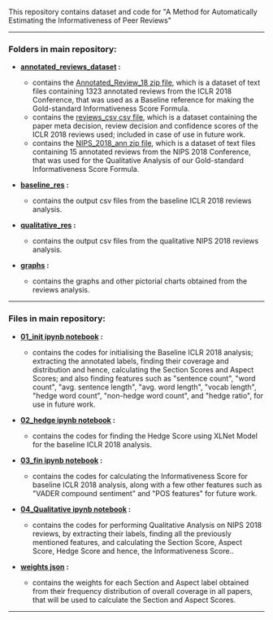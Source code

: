 This repository contains dataset and code for "A Method for Automatically Estimating the Informativeness of Peer Reviews" 


------

### Folders in main repository:

- **[annotated_reviews_dataset](https://github.com/pripat-2002/Review_Informativeness/tree/main/annotated_reviews_dataset) :** <br />
    - contains the [Annotated_Review_18 zip file](https://github.com/pripat-2002/Review_Informativeness/blob/main/annotated_reviews_dataset/Annotated_Review_18-20220806T163727Z-001.zip), which is a dataset of text files containing 1323 annotated reviews from the ICLR 2018 Conference, that was used as a Baseline reference for making the Gold-standard Informativeness Score Formula.
    - contains the [reviews_csv csv file](https://github.com/pripat-2002/Review_Informativeness/blob/main/annotated_reviews_dataset/reviews_csv.csv), which is a dataset containing the paper meta decision, review decision and confidence scores of the ICLR 2018 reviews used; included in case of use in future work.
    - contains the [NIPS_2018_ann zip file](https://github.com/pripat-2002/Review_Informativeness/blob/main/annotated_reviews_dataset/NIPS_2018_ann-20220806T163915Z-001.zip), which is a dataset of text files containing 15 annotated reviews from the NIPS 2018 Conference, that was used for the Qualitative Analysis of our Gold-standard Informativeness Score Formula.<br />
  
- **[baseline_res](https://github.com/pripat-2002/Review_Informativeness/tree/main/baseline_res) :**<br />
    - contains the output csv files from the baseline ICLR 2018 reviews analysis.<br />
    
- **[qualitative_res](https://github.com/pripat-2002/Review_Informativeness/tree/main/qualitative_res) :**<br />
    - contains the output csv files from the qualitative NIPS 2018 reviews analysis.<br />
  
- **[graphs](https://github.com/pripat-2002/C_N_reviews/tree/main/graphs) :**<br />
    - contains the graphs and other pictorial charts obtained from the reviews analysis.<br />
    
------

### Files in main repository:

- **[01_init ipynb notebook](https://github.com/pripat-2002/Review_Informativeness/blob/main/Golden_Informativeness_Score_01_init.ipynb) :**<br />
  - contains the codes for initialising the Baseline ICLR 2018 analysis; extracting the annotated labels, finding their coverage and distribution and hence, calculating the Section Scores and Aspect Scores; and also finding features such as "sentence count", "word count", "avg. sentence length", "avg. word length", "vocab length", "hedge word count", "non-hedge word count", and "hedge ratio", for use in future work.<br />

- **[02_hedge ipynb notebook](https://github.com/pripat-2002/Review_Informativeness/blob/main/Golden_Informativeness_Score_02_hedge.ipynb) :**<br />
  - contains the codes for finding the Hedge Score using XLNet Model for the baseline ICLR 2018 analysis.<br />

- **[03_fin ipynb notebook](https://github.com/pripat-2002/Review_Informativeness/blob/main/Golden_Informativeness_Score_03_fin.ipynb) :**<br />
  - contains the codes for calculating the Informativeness Score for baseline ICLR 2018 analysis, along with a few other features such as "VADER compound sentiment" and "POS features" for future work.<br />
  
- **[04_Qualitative ipynb notebook](https://github.com/pripat-2002/Review_Informativeness/blob/main/Golden_Informativeness_Score_04_Qualitative.ipynb) :**<br />
  - contains the codes for performing Qualitative Analysis on NIPS 2018 reviews, by extracting their labels, finding all the previously mentioned features, and calculating the Section Score, Aspect Score, Hedge Score and hence, the Informativeness Score..
  
- **[weights json](https://github.com/pripat-2002/Review_Informativeness/blob/main/weights.json) :**<br />
  - contains the weights for each Section and Aspect label obtained from their frequency distribution of overall coverage in all papers, that will be used to calculate the Section and Aspect Scores.

------
